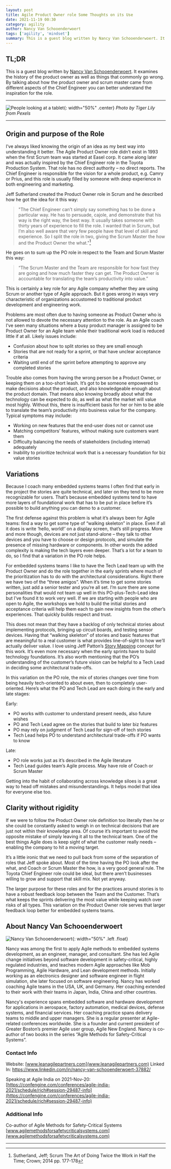 ```yaml
---
layout: post
title: Agile Product Owner role Some Thoughts on its Use
date: 2021-11-19 00:30
category: agility
author: Nancy Van Schooenderwoert
tags: ['agility', 'mindset']
summary: This is a guest blog written by Nancy Van Schooenderwoert. It examines the history of the product owner as well as things that commonly go wrong. It ties it all together by discussing how to compensate for the things that cause it to go wrong.
---
```


## TL;DR

This is a guest blog written by [Nancy Van Schooenderwoert](#about-nancy-van-schooenderwoert). It examines the history of the product owner as well as things that commonly go wrong. By talking about how the product owner and scrum master came from different aspects of the Chief Engineer you can better understand the inspiration for the role.

---

![People looking at a tablet](/assets/img/posts/2021/11/pexels-tiger-lily-7109173.jpg){: width="50%" .center}
_Photo by Tiger Lily from Pexels_

---

## Origin and purpose of the Role

I’ve always liked knowing the origin of an idea as my best way into understanding it better.  The Agile Product Owner role didn’t exist in 1993 when the first Scrum team was started at Easel corp.  It came along later and was actually inspired by the Chief Engineer role in the Toyota Production System.  That role has no direct authority – no direct reports.  The Chief Engineer is responsible for the vision for a whole product, e.g. Camry or Prius, and this role is usually filled by someone with deep experience in both engineering and marketing.

Jeff Sutherland created the Product Owner role in Scrum and he described how he got the idea for it this way:

> "The Chief Engineer can’t simply say something has to be done a particular way.  He has to persuade, cajole, and demonstrate that his way is the right way, the best way.  It usually takes someone with thirty years of experience to fill the role.  I wanted that in Scrum, but I’m also well aware that very few people have that level of skill and experience. So I split the role in two, giving the Scrum Master the how and the Product Owner the what."[^1]

He goes on to sum up the PO role in respect to the Team and Scrum Master this way:

> “The Scrum Master and the Team are responsible for how fast they are going and how much faster they can get.  The Product Owner is accountable for translating the team’s productivity into value.”

This is certainly a key role for any Agile company whether they are using Scrum or another type of Agile approach.  But it goes wrong in ways very characteristic of organizations accustomed to traditional product development and engineering work.

Problems are most often due to having someone as Product Owner who is not allowed to devote the necessary attention to the role.  As an Agile coach I’ve seen many situations where a busy product manager is assigned to be Product Owner for an Agile team while their traditional work load is reduced little if at all.  Likely issues include:

- Confusion about how to split stories so they are small enough
- Stories that are not ready for a sprint, or that have unclear acceptance criteria
- Waiting until end of the sprint before attempting to approve any completed stories

Trouble also comes from having the wrong person be a Product Owner, or keeping them on a too-short leash.  It’s got to be someone empowered to make decisions about the product, and also knowledgeable enough about the product domain.  That means also knowing broadly about what the technology can be expected to do, as well as what the market will value most highly.  Without this, there is insufficient basis for her or him to be able to translate the team’s productivity into business value for the company.  Typical symptoms may include:

- Working on new features that the end-user does not or cannot use
- Matching competitors’ features, without making sure customers want them
- Difficulty balancing the needs of stakeholders (including internal) adequately
- Inability to prioritize technical work that is a necessary foundation for biz value stories

## Variations

Because I coach many embedded systems teams I often find that early in the project the stories are quite technical, and later on they tend to be more recognizable for users.  That’s because embedded systems tend to have more layers of foundational work that has to be put in place before it’s possible to build anything you can demo to a customer.

The first defense against this problem is what it’s always been for Agile teams: find a way to get some type of “walking skeleton” in place.  Even if all it does is write ‘hello, world!’ on a display screen, that’s still progress.  More and more though, devices are not just stand-alone – they talk to other devices and you have to choose or design protocols, and simulate the presence of missing hardware or components.  In other words the added complexity is making the tech layers even deeper.  That’s a lot for a team to do, so I find that a variation in the PO role helps.

For embedded systems teams I like to have the Tech Lead team up with the Product Owner and do the role together in the early sprints where much of the prioritization has to do with the architectural considerations.  Right there we have two of the “three amigos”. When it’s time to get some stories written, just add a senior tester and you’re all set.  I’m sure there are some personalities that would not team up well in this PO-plus-Tech-Lead idea but I’ve found it to work very well.  If we are starting with people who are open to Agile, the workshops we hold to build the initial stories and acceptance criteria will help them each to gain new insights from the other’s experiences.  That quickly builds respect and trust.

This does not mean that they have a backlog of only technical stories about implementing protocols, bringing up circuit boards, and testing sensor devices.  Having that “walking skeleton” of stories and basic features that are meaningful to a real customer is what provides line-of-sight to how we’ll actually deliver value.  I love using Jeff Patton’s [Story Mapping](https://www.jpattonassociates.com/user-story-mapping-presentation/) concept for this work.  It’s even more necessary when the early sprints have to build technology foundations.  It’s also worth mentioning that the PO’s understanding of the customer’s future vision can be helpful to a Tech Lead in deciding some architectural trade-offs.

In this variation on the PO role, the mix of stories changes over time from being heavily tech-oriented to about even, then to completely user-oriented.  Here’s what the PO and Tech Lead are each doing in the early and late stages:

Early:

- PO works with customer to understand present needs, also future wishes
- PO and Tech Lead agree on the stories that build to later biz features
- PO may rely on judgment of Tech Lead for sign-off of tech stories
- Tech Lead helps PO to understand architectural trade-offs if PO wants to know

Late:

- PO role works just as it’s described in the Agile literature
- Tech Lead guides team’s Agile process. May have role of Coach or Scrum Master

Getting into the habit of collaborating across knowledge siloes is a great way to head off mistakes and misunderstandings.  It helps model that idea for everyone else too.

## Clarity without rigidity

If we were to follow the Product Owner role definition too literally then he or she could be constantly asked to weigh in on technical decisions that are just not within their knowledge area.  Of course it’s important to avoid the opposite mistake of simply leaving it all to the technical team.  One of the best things Agile does is keep sight of what the customer really needs – enabling the company to hit a moving target.

It’s a little ironic that we need to pull back from some of the separation of roles that Jeff spoke about.  Most of the time having the PO look after the what, and Coach or Scrum Master the how, is a very good general rule.  The Toyota Chief Engineer role could be ideal, but there aren’t businesses willing to grow and support that skill mix.  Not yet anyway.

The larger purpose for these roles and for the practices around stories is to have a robust feedback loop between the Team and the Customer.  That’s what keeps the sprints delivering the most value while keeping watch over risks of all types.  This variation on the Product Owner role serves that larger feedback loop better for embedded systems teams.

## About Nancy Van Schooenderwoert

![Nancy Van Schooenderwoert](/assets/img/posts/2021/11/njv_website_photo_2016.jpg){: width="50%" .left .float}

Nancy was among the first to apply Agile methods to embedded systems development, as an
engineer, manager, and consultant.  She has led Agile change initiatives beyond software
development in safety-critical, highly regulated industries, and teaches modern Agile
approaches like Mob Programming, Agile Hardware, and Lean development methods.
Initially working as an electronics designer and software engineer in flight simulation, she later
focused on software engineering.  Nancy has worked coaching Agile teams in the USA, UK, and
Germany. Her coaching extended to their work with their teams in Japan, India, China and
other countries.

Nancy's experience spans embedded software and hardware development for applications in
aerospace, factory automation, medical devices, defense systems, and financial services. Her
coaching practice spans delivery teams to middle and upper managers. She is a regular
presenter at Agile-related conferences worldwide. She is a founder and current president of
Greater Boston’s premier Agile user group, Agile New England. Nancy is co-author of two books
in the series “Agile Methods for Safety-Critical Systems”.

### Contact Info

Website: [www.leanagilepartners.com](www.leanagilepartners.com)
Linked In: https://www.linkedin.com/in/nancy-van-schooenderwoert-37882/

Speaking at Agile India on 2021-Nov-20: [https://confengine.com/conferences/agile-india-2021/schedule/rich#session-29487-info](https://confengine.com/conferences/agile-india-2021/schedule/rich#session-29487-info)

### Additional Info

Co-author of Agile Methods for Safety-Critical Systems [www.agilemethodsforsafetycriticalsystems.com](www.agilemethodsforsafetycriticalsystems.com)

---

[^1]: Sutherland, Jeff;  Scrum The Art of Doing Twice the Work in Half the Time; Crown; 2014 pp. 177-178
